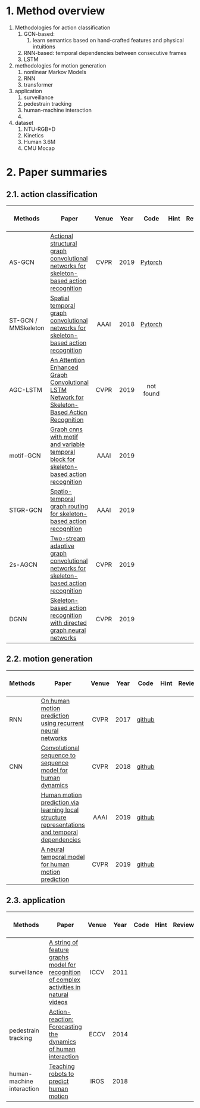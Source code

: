 # 1. Method overview
1. Methodologies for action classification
	1. GCN-based: 
		1. learn semantics based on hand-crafted features and physical intuitions
	2. RNN-based: temporal dependencies between consecutive frames
	3. LSTM
2. methodologies for motion generation
	1. nonlinear Markov Models
	2. RNN
	3. transformer
3. application
	1. surveillance
	2. pedestrain tracking
	3. human-machine interaction
	4. 
4. dataset
	1. NTU-RGB+D
	2. Kinetics
	3. Human 3.6M
	4. CMU Mocap
# 2. Paper summaries

## 2.1. action classification
| **Methods** | **Paper**|   **Venue**   | **Year** | **Code** | Hint | Review |
| -------- | ------------------------------------------------------------ | :-----------: | :------: | :------: | :--: | :--: |
| AS-GCN | [Actional structural graph convolutional networks for skeleton-based action recognition](https://arxiv.org/abs/1904.12659)| CVPR | 2019 | [Pytorch](https://github.com/limaosen0/AS-GCN)| | |
| ST-GCN / MMSkeleton | [Spatial temporal graph convolutional networks for skeleton-based action recognition](https://arxiv.org/abs/1904.12659)| AAAI | 2018 | [Pytorch](https://github.com/open-mmlab/mmskeleton)
|AGC-LSTM|[An Attention Enhanced Graph Convolutional LSTM Network for Skeleton-Based Action Recognition](https://arxiv.org/abs/1902.09130)| CVPR | 2019 | not found|
|motif-GCN| [Graph cnns with motif and variable temporal block for skeleton-based action recognition](https://ojs.aaai.org/index.php/AAAI/article/view/4929)| AAAI | 2019 | 
| STGR-GCN | [Spatio-temporal graph routing for skeleton-based action recognition](https://ojs.aaai.org/index.php/AAAI/article/view/4875)| AAAI | 2019 |
| 2s-AGCN | [Two-stream adaptive graph convolutional networks for skeleton-based action recognition](https://arxiv.org/abs/1805.07694)| CVPR | 2019 |
| DGNN | [Skeleton-based action recognition with directed graph neural networks](https://openaccess.thecvf.com/content_CVPR_2019/papers/Shi_Skeleton-Based_Action_Recognition_With_Directed_Graph_Neural_Networks_CVPR_2019_paper.pdf)| CVPR | 2019 |

## 2.2. motion generation
| **Methods** | **Paper**|   **Venue**   | **Year** | **Code** | Hint | Review |
| -------- | ------------------------------------------------------------ | :-----------: | :------: | :------: | :--: | :--: |
| RNN | [On human motion prediction using recurrent neural networks](https://arxiv.org/abs/1705.02445)| CVPR | 2017 | [github](https://github.com/una-dinosauria/human-motion-prediction)|
| CNN | [Convolutional sequence to sequence model for human dynamics](https://arxiv.org/abs/1805.00655) | CVPR | 2018 | [github](https://github.com/chaneyddtt/Convolutional-Sequence-to-Sequence-Model-for-Human-Dynamics)|
|  | [Human motion prediction via learning local structure representations and temporal dependencies](https://arxiv.org/abs/1902.07367)| AAAI | 2019 | [github](https://github.com/CHELSEA234/SkelNet_motion_prediction)|
| | [A neural temporal model for human motion prediction](https://arxiv.org/abs/1809.03036)| CVPR | 2019 | [github](https://github.com/cr7anand/neural_temporal_models)|

## 2.3. application
| **Methods** | **Paper**|   **Venue**   | **Year** | **Code** | Hint | Review |
| -------- | ------------------------------------------------------------ | :-----------: | :------: | :------: | :--: | :--: |
| surveillance | [A string of feature graphs model for recognition of complex activities in natural videos](https://ieeexplore.ieee.org/abstract/document/6126548)| ICCV | 2011 |
|pedestrain tracking|[Action-reaction: Forecasting the dynamics of human interaction](https://link.springer.com/chapter/10.1007/978-3-319-10584-0_32) | ECCV | 2014 |
| human-machine interaction | [Teaching robots to predict human motion](https://ieeexplore.ieee.org/document/8594452)| IROS | 2018 |
